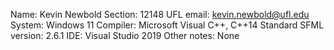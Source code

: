 Name: Kevin Newbold
Section: 12148
UFL email: kevin.newbold@ufl.edu
System: Windows 11
Compiler: Microsoft Visual C++, C++14 Standard
SFML version: 2.6.1
IDE: Visual Studio 2019
Other notes: None